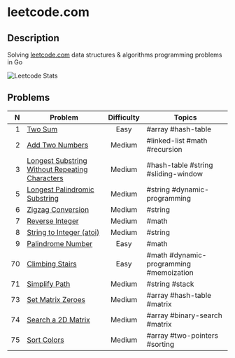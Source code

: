 # leetcode.com

## Description

Solving [leetcode.com](https://leetcode.com/) data structures & algorithms programming problems in Go

![Leetcode Stats](https://leetcode.card.workers.dev/?username=ju-popov&style=auto)

## Problems

|    N | Problem                                                                                         | Difficulty | Topics                                  |
| ---: | ----------------------------------------------------------------------------------------------- | :--------: | --------------------------------------- |
|    1 |[Two Sum][two-sum]                                                                               | Easy       | #array #hash-table                      |
|    2 |[Add Two Numbers][add-two-numbers]                                                               | Medium     | #linked-list #math #recursion           |
|    3 |[Longest Substring Without Repeating Characters][longest-substring-without-repeating-characters] | Medium     | #hash-table #string #sliding-window     |
|    5 |[Longest Palindromic Substring][longest-palindromic-substring]                                   | Medium     | #string #dynamic-programming            |
|    6 |[Zigzag Conversion][zigzag-conversion]                                                           | Medium     | #string                                 |
|    7 |[Reverse Integer][reverse-integer]                                                               | Medium     | #math                                   |
|    8 |[String to Integer (atoi)][string-to-integer-atoi]                                               | Medium     | #string                                 |
|    9 |[Palindrome Number][palindrome-number]                                                           | Easy       | #math                                   |
|   70 |[Climbing Stairs][climbing-stairs]                                                               | Easy       | #math #dynamic-programming #memoization |
|   71 |[Simplify Path][simplify-path]                                                                   | Medium     | #string #stack                          |
|   73 |[Set Matrix Zeroes][set-matrix-zeroes]                                                           | Medium     | #array #hash-table #matrix              |
|   74 |[Search a 2D Matrix][search-a-2d-matrix]                                                         | Medium     | #array #binary-search #matrix           |
|   75 |[Sort Colors][sort-colors]                                                                       | Medium     | #array #two-pointers #sorting           |

[two-sum]: https://github.com/ju-popov/leetcode.com/tree/main/problems/two-sum
[add-two-numbers]: https://github.com/ju-popov/leetcode.com/tree/main/problems/add-two-numbers
[longest-substring-without-repeating-characters]: https://github.com/ju-popov/leetcode.com/tree/main/problems/longest-substring-without-repeating-characters
[longest-palindromic-substring]: https://github.com/ju-popov/leetcode.com/tree/main/problems/longest-palindromic-substring
[zigzag-conversion]: https://github.com/ju-popov/leetcode.com/tree/main/problems/zigzag-conversion
[reverse-integer]: https://github.com/ju-popov/leetcode.com/tree/main/problems/reverse-integer
[string-to-integer-atoi]: https://github.com/ju-popov/leetcode.com/tree/main/problems/string-to-integer-atoi
[palindrome-number]: https://github.com/ju-popov/leetcode.com/tree/main/problems/palindrome-number

[climbing-stairs]: https://github.com/ju-popov/leetcode.com/tree/main/problems/climbing-stairs
[simplify-path]: https://github.com/ju-popov/leetcode.com/tree/main/problems/simplify-path
[set-matrix-zeroes]: https://github.com/ju-popov/leetcode.com/tree/main/problems/set-matrix-zeroes
[search-a-2d-matrix]: https://github.com/ju-popov/leetcode.com/tree/main/problems/search-a-2d-matrix
[sort-colors]: https://github.com/ju-popov/leetcode.com/tree/main/problems/sort-colors
